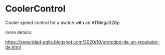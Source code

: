 # CoolerControl
Cooler speed control for a switch with an ATMega328p

more details: 

https://seguridad-agile.blogspot.com/2020/10/prototipo-de-un-regulador-de.html
